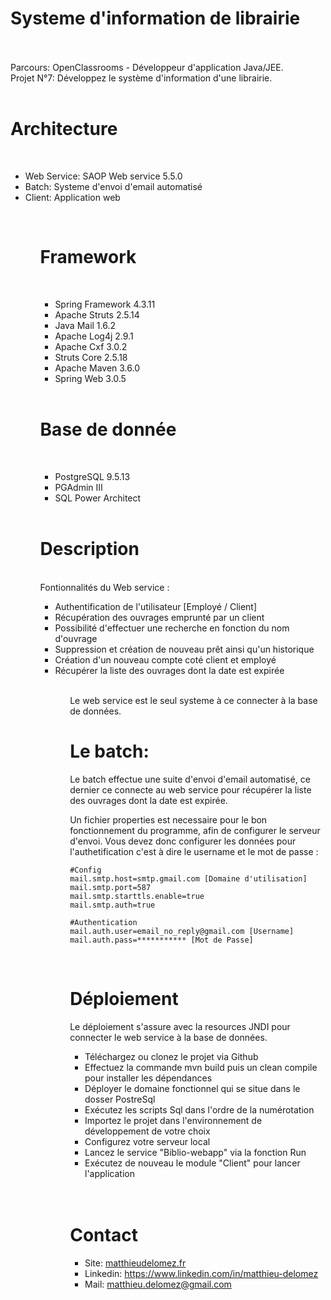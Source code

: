 # Systeme d'information de librairie
<br>
<br>
Parcours: OpenClassrooms - Développeur d'application Java/JEE.
<br>
Projet N°7: Développez le système d'information d'une librairie.
<br>
<br>

# Architecture

<br>
<ul>
  <li>
    Web Service: SAOP Web service 5.5.0
  </li>
  <li>
    Batch: Systeme d'envoi d'email automatisé
  </li>
  <li>
    Client: Application web
  </li>
  <ul>
    
<br>

# Framework

<br>

<ul>
  <li>
    Spring Framework 4.3.11
  </li>
  <li>
    Apache Struts 2.5.14
  </li>
  <li>
    Java Mail 1.6.2
    </li>
  <li>
    Apache Log4j 2.9.1
  </li>
  <li>
    Apache Cxf 3.0.2
  </li>
  <li>
    Struts Core 2.5.18
  </li>
  <li>
    Apache Maven 3.6.0
  </li>
  <li>
    Spring Web 3.0.5
  </li>
  </ul>
  
  <br>
  
  # Base de donnée
  
  <br>
  <ul>
  <li>
    PostgreSQL 9.5.13
  </li>
  <li>
    PGAdmin III
  </li>
  <li>
    SQL Power Architect
  </li>
  </ul>
  <br>
  
  # Description
  
  <br> 
  Fontionnalités du Web service :
  
  <ul>
  <li>
    Authentification de l'utilisateur [Employé / Client]
  </li>
  <li>
    Récupération des ouvrages emprunté par un client
  </li>
  <li>
    Possibilité d'effectuer une recherche en fonction du nom d'ouvrage
  </li>
  <li>
    Suppression et création de nouveau prêt ainsi qu'un historique
  </li>
  <li>
    Création d'un nouveau compte coté client et employé
  </li>
  <li>
    Récupérer la liste des ouvrages dont la date est expirée
  </li>
  <ul>
    <br>
 Le web service est le seul systeme à ce connecter à la base de données.
 <br>
    
 # Le batch:
 
 Le batch effectue une suite d'envoi d'email automatisé, ce dernier ce connecte
    au web service pour récupérer la liste des ouvrages dont la date est expirée.
    
 Un fichier properties est necessaire pour le bon fonctionnement du programme, afin de configurer le serveur d'envoi. Vous devez donc configurer les données pour l'authetification c'est à dire le username et le mot de passe :
   
    #Config
    mail.smtp.host=smtp.gmail.com [Domaine d'utilisation]
    mail.smtp.port=587
    mail.smtp.starttls.enable=true
    mail.smtp.auth=true

    #Authentication
    mail.auth.user=email_no_reply@gmail.com [Username]
    mail.auth.pass=*********** [Mot de Passe]

<br>

# Déploiement

Le déploiement s'assure avec la resources JNDI pour connecter le web service à la base de données.
<br>
<ul>
  <li>
    Téléchargez ou clonez le projet via Github
  </li>
  <li>
    Effectuez la commande mvn build puis un clean compile pour installer les dépendances 
  </li>
  <li>
    Déployer le domaine fonctionnel qui se situe dans le dosser PostreSql
  </li>
  <li>
    Exécutez les scripts Sql dans l'ordre de la numérotation
  </li>
  <li>
    Importez le projet dans l'environnement  de développement de votre choix
  </li>
  <li>
    Configurez votre serveur local
  </li>
  <li>
    Lancez le service "Biblio-webapp" via la fonction Run
    <li>
    Exécutez de nouveau le module "Client" pour lancer l'application
  </li>
  </ul>
  
 <br>
 <br>
 
 # Contact
 <ul>
  <li>
    Site: <a title="Site" href="http://www.matthieudelomez.fr">
     matthieudelomez.fr</a>
  </li>
  <li>
    Linkedin: <a title="Linkedin" href="https://www.linkedin.com/in/matthieu-delomez-8a46b9146/">
     https://www.linkedin.com/in/matthieu-delomez</a>
  </li>
  <li>
    Mail: <a title="mail" href="matthieu.delomez@gmail.com">
     matthieu.delomez@gmail.com</a>
  </li>
  </ul>
  <br>
    
